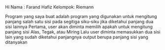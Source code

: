 Hi
Nama    : Farand Hafiz
Kelompok: Riemann

Program yang saya buat adalah program yang digunakan untuk mengitung panjang salah satu sisi pada segitiga siku-siku jika diketahui panjang dua sisi lainnya
Pertama, user akan diminta memilih apakah untuk mengitung panjang sisi Alas, Tegak, atau Miring
Lalu user diminta memasukkan dua sisi lain yang sudah diketahui panjangnya
output berupa panjang sisi yang ditanyakan

